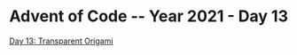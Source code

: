 # Advent of Code -- Year 2021 - Day 13

[Day 13: Transparent Origami](https://adventofcode.com/2021/day/13)
